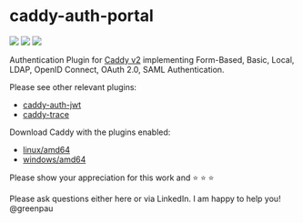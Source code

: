 # caddy-auth-portal

<a href="https://github.com/greenpau/caddy-auth-portal/actions/" target="_blank"><img src="https://github.com/greenpau/caddy-auth-portal/workflows/build/badge.svg?branch=main"></a>
<a href="https://pkg.go.dev/github.com/greenpau/caddy-auth-portal" target="_blank"><img src="https://img.shields.io/badge/godoc-reference-blue.svg"></a>
<a href="https://caddy.community" target="_blank"><img src="https://img.shields.io/badge/community-forum-ff69b4.svg"></a>

Authentication Plugin for [Caddy v2](https://github.com/caddyserver/caddy) implementing
Form-Based, Basic, Local, LDAP, OpenID Connect, OAuth 2.0, SAML Authentication.

Please see other relevant plugins:
* [caddy-auth-jwt](https://github.com/greenpau/caddy-auth-jwt)
* [caddy-trace](https://github.com/greenpau/caddy-trace)

Download Caddy with the plugins enabled:

* <a href="https://caddyserver.com/api/download?os=linux&arch=amd64&p=github.com%2Fgreenpau%2Fcaddy-auth-jwt%40v1.2.6&p=github.com%2Fgreenpau%2Fcaddy-auth-portal%40v1.4.3&p=github.com%2Fgreenpau%2Fcaddy-trace%40v1.1.5" target="_blank">linux/amd64</a>
* <a href="https://caddyserver.com/api/download?os=windows&arch=amd64&p=github.com%2Fgreenpau%2Fcaddy-auth-jwt%40v1.2.6&p=github.com%2Fgreenpau%2Fcaddy-auth-portal%40v1.4.3&p=github.com%2Fgreenpau%2Fcaddy-trace%40v1.1.5" target="_blank">windows/amd64</a>

Please show your appreciation for this work and :star: :star: :star:

Please ask questions either here or via LinkedIn. I am happy to help you! @greenpau
